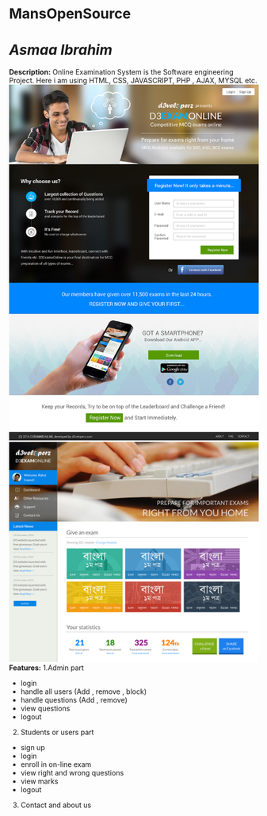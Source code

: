 # MansOpenSource
*Asmaa Ibrahim*
===========
**Description:**
Online Examination System is the Software engineering Project. 
Here i am using HTML, CSS, JAVASCRIPT, PHP , AJAX, MYSQL etc.
![alt Online course](course.jpg)
![alt Online course](online.jpg)
**Features:**
1.Admin part
  * login
  * handle all users (Add , remove , block)
  * handle questions (Add , remove)
  * view questions
  * logout
2. Students or users part
  * sign up
  * login
  * enroll in on-line exam
  * view right and wrong questions
  * view marks
  * logout
3. Contact and about us


